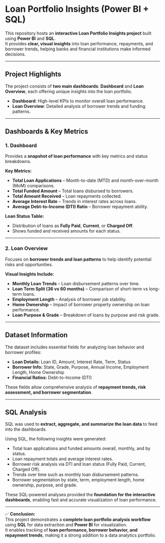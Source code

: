 # Loan Portfolio Insights (Power BI + SQL)

This repository hosts an **interactive Loan Portfolio Insights project** built using **Power BI** and **SQL**.  
It provides **clear, visual insights** into loan performance, repayments, and borrower trends, helping banks and financial institutions make informed decisions.  

---

## Project Highlights  

The project consists of **two main dashboards**: **Dashboard** and **Loan Overview**, each offering unique insights into the loan portfolio.  

- **Dashboard**: High-level KPIs to monitor overall loan performance.  
- **Loan Overview**: Detailed analysis of borrower trends and funding patterns.  

---

## Dashboards & Key Metrics  

### **1. Dashboard**  

Provides a **snapshot of loan performance** with key metrics and status breakdowns.  

**Key Metrics:**  
- **Total Loan Applications** – Month-to-date (MTD) and month-over-month (MoM) comparisons.  
- **Total Funded Amount** – Total loans disbursed to borrowers.  
- **Total Amount Received** – Loan repayments collected.  
- **Average Interest Rate** – Trends in interest rates across loans.  
- **Average Debt-to-Income (DTI) Ratio** – Borrower repayment ability.  

**Loan Status Table:**  
- Distribution of loans as **Fully Paid**, **Current**, or **Charged Off**.  
- Shows funded and received amounts for each status.  

---

### **2. Loan Overview**  

Focuses on **borrower trends and loan patterns** to help identify potential risks and opportunities.  

**Visual Insights Include:**  
- **Monthly Loan Trends** – Loan disbursement patterns over time.  
- **Loan Term Split (36 vs 60 months)** – Comparison of short-term vs long-term loans.  
- **Employment Length** – Analysis of borrower job stability.  
- **Home Ownership** – Impact of borrower property ownership on loan performance.  
- **Loan Purpose & Grade** – Breakdown of loans by purpose and risk grade.  

---

## Dataset Information  

The dataset includes essential fields for analyzing loan behavior and borrower profiles:  
- **Loan Details:** Loan ID, Amount, Interest Rate, Term, Status  
- **Borrower Info:** State, Grade, Purpose, Annual Income, Employment Length, Home Ownership  
- **Financial Ratios:** Debt-to-Income (DTI)  

These fields allow comprehensive analysis of **repayment trends, risk assessment, and borrower segmentation**.  

---

## SQL Analysis  

SQL was used to **extract, aggregate, and summarize the loan data** to feed into the dashboards.  

Using SQL, the following insights were generated:  
- Total loan applications and funded amounts overall, monthly, and by status.  
- Loan repayment totals and average interest rates.  
- Borrower risk analysis via DTI and loan status (Fully Paid, Current, Charged Off).  
- Trends over time such as monthly loan disbursement patterns.  
- Borrower segmentation by state, term, employment length, home ownership, purpose, and grade.  

These SQL-powered analyses provided the **foundation for the interactive dashboards**, enabling fast and accurate visualization of loan performance.  

---

✅ **Conclusion:**  
This project demonstrates a **complete loan portfolio analysis workflow** using **SQL** for data extraction and **Power BI** for visualization.  
It enables tracking of **loan performance, borrower behavior, and repayment trends**, making it a strong addition to a data analytics portfolio.
